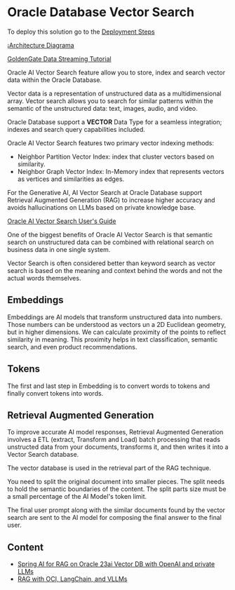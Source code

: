 # Oracle Database Vector Search

To deploy this solution go to the [Deployment Steps](DEPLOY.md)

¡[Architecture Diagrama](images/architecture.drawio.png)

[GoldenGate Data Streaming Tutorial](https://docs.oracle.com/en/learn/oci-gg-to-streaming/index.html#task-4-create-a-new-schema-and-settings-for-sourcedb)

Oracle AI Vector Search feature allow you to store, index and search vector data within the Oracle Database.

Vector data is a representation of unstructured data as a multidimensional array. Vector search allows you to search for similar patterns within the semantic of the unstructured data: text, images, audio, and video.

Oracle Database support a **VECTOR** Data Type for a seamless integration; indexes and search query capabilities included.

Oracle AI Vector Search features two primary vector indexing methods:

- Neighbor Partition Vector Index: index that cluster vectors based on similarity.
- Neighbor Graph Vector Index: In-Memory index that represents vectors as vertices and similarities as edges.

For the Generative AI, AI Vector Search at Oracle Database support Retrieval Augmented Generation (RAG) to increase higher accuracy and avoids hallucinations on LLMs based on private knowledge base.

[Oracle AI Vector Search User's Guide](https://docs.oracle.com/en/database/oracle/oracle-database/23/vecse/index.html)

One of the biggest benefits of Oracle AI Vector Search is that semantic search on unstructured data can be combined with relational search on business data in one single system.

Vector Search is often considered better than keyword search as vector search is based on the meaning and context behind the words and not the actual words themselves.

## Embeddings

Embeddings are AI models that transform unstructured data into numbers. Those numbers can be understood as vectors un a 2D Euclidean geometry, but in higher dimensions. We can calculate proximity of the points to reflect similarity in meaning. This proximity helps in text classification, semantic search, and even product recommendations.

## Tokens

The first and last step in Embedding is to convert words to tokens and finally convert tokens into words.

## Retrieval Augmented Generation

To improve accurate AI model responses, Retrieval Augmented Generation involves a ETL (extract, Transform and Load) batch processing that reads unstructed data from your documents, transforms it, and then writes it into a Vector Search database.

The vector database is used in the retrieval part of the RAG technique.

You need to split the original document into smaller pieces. The split needs to hold the semantic boundaries of the content. The split parts size must be a small percentage of the AI Model's token limit.

The final user prompt along with the similar documents found by the vector search are sent to the AI model for composing the final answer to the final user.

## Content

- [Spring AI for RAG on Oracle 23ai Vector DB with OpenAI and private LLMs](https://github.com/oracle-devrel/springai-rag-db23ai)
- [RAG with OCI, LangChain, and VLLMs](https://github.com/oracle-devrel/technology-engineering/blob/rag-marketing-update/cloud-infrastructure/ai-infra-gpu/AI%20Infrastructure/rag-langchain-vllm-mistral/README.md)
